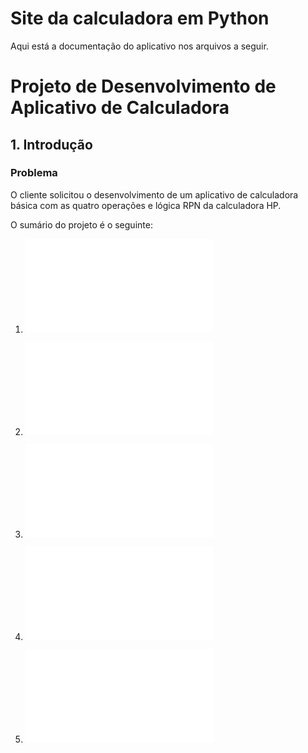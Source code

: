 # Site da calculadora em Python

Aqui está a documentação do aplicativo nos arquivos a seguir.

# Projeto de Desenvolvimento de Aplicativo de Calculadora

## 1. Introdução

### Problema

O cliente solicitou o desenvolvimento de um aplicativo de calculadora básica com as quatro operações e lógica RPN da calculadora HP.

O sumário do projeto é o seguinte:

1. ![Documento de requisitos](1documentoRequisitos.md)

2. ![Documento de Projeto de Software](documentoProjeto.md)

3. ![Plano de codificação e testes](planoCodTestes.md)

4. ![Plano de implantação](planoImplantacao.md)

5. ![Plano de manutenção](planoManutencao.md)
